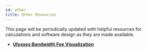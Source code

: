 ```yaml
---
id: other
title: Other Resources
---
```


This page will be periodically updated with helpful resources for calculations and software design as they are made available.

- [**Ulysses Bandwidth Fee Visualization**](https://www.desmos.com/calculator/1iad2gdfiv)
